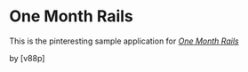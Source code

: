 # One Month Rails

This is the pinteresting sample application for
[*One Month Rails*](http://v88p.com)

by [v88p]